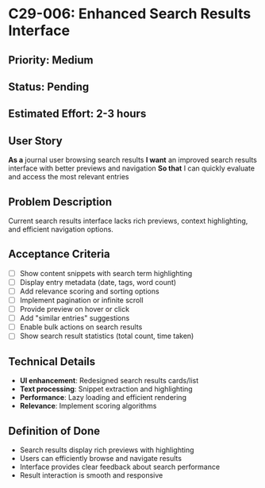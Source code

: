 # C29-006: Enhanced Search Results Interface

## Priority: Medium
## Status: Pending
## Estimated Effort: 2-3 hours

## User Story
**As a** journal user browsing search results
**I want** an improved search results interface with better previews and navigation
**So that** I can quickly evaluate and access the most relevant entries

## Problem Description
Current search results interface lacks rich previews, context highlighting, and efficient navigation options.

## Acceptance Criteria
- [ ] Show content snippets with search term highlighting
- [ ] Display entry metadata (date, tags, word count)
- [ ] Add relevance scoring and sorting options
- [ ] Implement pagination or infinite scroll
- [ ] Provide preview on hover or click
- [ ] Add "similar entries" suggestions
- [ ] Enable bulk actions on search results
- [ ] Show search result statistics (total count, time taken)

## Technical Details
- **UI enhancement**: Redesigned search results cards/list
- **Text processing**: Snippet extraction and highlighting
- **Performance**: Lazy loading and efficient rendering
- **Relevance**: Implement scoring algorithms

## Definition of Done
- Search results display rich previews with highlighting
- Users can efficiently browse and navigate results
- Interface provides clear feedback about search performance
- Result interaction is smooth and responsive
